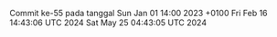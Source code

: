 Commit ke-55 pada tanggal Sun Jan 01 14:00 2023 +0100
Fri Feb 16 14:43:06 UTC 2024
Sat May 25 04:43:05 UTC 2024

